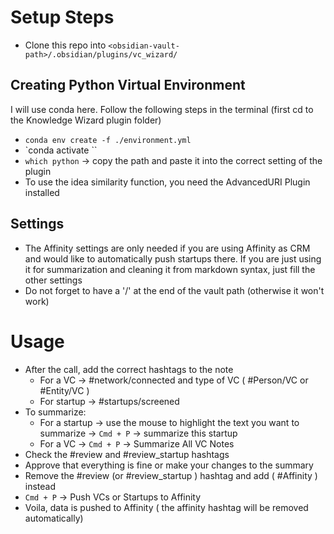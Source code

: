 # Setup Steps
- Clone this repo into `<obsidian-vault-path>/.obsidian/plugins/vc_wizard/`
## Creating Python Virtual Environment
I will use conda here. Follow the following steps in the terminal (first cd to the Knowledge Wizard plugin folder)
- `conda env create -f ./environment.yml`
- `conda activate <env-name>``
- `which python` -> copy the path and paste it into the correct setting of the plugin
- To use the idea similarity function, you need the AdvancedURI Plugin installed
## Settings
- The Affinity settings are only needed if you are using Affinity as CRM and would like to automatically push startups there. If you are just using it for summarization and cleaning it from markdown syntax, just fill the other settings
- Do not forget to have a '/' at the end of the vault path (otherwise it won't work)

# Usage
- After the call, add the correct hashtags to the note
	- For a VC -> #network/connected  and type of VC ( #Person/VC or #Entity/VC )
	- For startup -> #startups/screened 
- To summarize:
	- For a startup -> use the mouse to highlight the text you want to summarize -> `Cmd + P` -> summarize this startup
	- For a VC -> `Cmd + P` -> Summarize All VC Notes
- Check the #review and #review_startup hashtags
- Approve that everything is fine or make your changes to the summary
- Remove the #review (or #review_startup ) hashtag and add ( #Affinity ) instead
- `Cmd + P` -> Push VCs or Startups to Affinity
- Voila, data is pushed to Affinity ( the affinity hashtag will be removed automatically)
